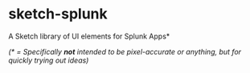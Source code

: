 # sketch-splunk
A Sketch library of UI elements for Splunk Apps*


_(* = Specifically **not** intended to be pixel-accurate or anything, but for quickly trying out ideas)_

